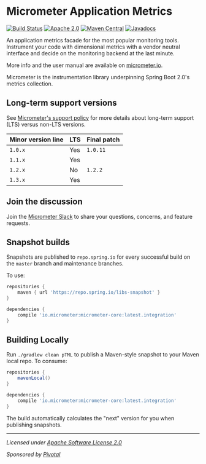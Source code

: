 # Micrometer Application Metrics

[![Build Status](https://circleci.com/gh/micrometer-metrics/micrometer.svg?style=shield)](https://circleci.com/gh/micrometer-metrics/micrometer)
[![Apache 2.0](https://img.shields.io/github/license/micrometer-metrics/micrometer.svg)](https://www.apache.org/licenses/LICENSE-2.0)
[![Maven Central](https://img.shields.io/maven-central/v/io.micrometer/micrometer-core.svg)](https://mvnrepository.com/artifact/io.micrometer/micrometer-core)
[![Javadocs](https://www.javadoc.io/badge/io.micrometer/micrometer-core.svg)](https://www.javadoc.io/doc/io.micrometer/micrometer-core)

An application metrics facade for the most popular monitoring tools. Instrument your code with dimensional metrics with a
vendor neutral interface and decide on the monitoring backend at the last minute.

More info and the user manual are available on [micrometer.io](https://micrometer.io).

Micrometer is the instrumentation library underpinning Spring Boot 2.0's metrics collection.

## Long-term support versions

See [Micrometer's support policy](https://micrometer.io/docs/support) for more details about long-term support (LTS) versus non-LTS versions.

| Minor version line | LTS | Final patch |
| ------------------ | --- | ----------- |
| `1.0.x`            | Yes | `1.0.11`    |
| `1.1.x`            | Yes |  |
| `1.2.x`            | No  | `1.2.2` |
| `1.3.x`            | Yes |  |

## Join the discussion

Join the [Micrometer Slack](http://slack.micrometer.io) to share your questions, concerns, and feature requests.

## Snapshot builds

Snapshots are published to `repo.spring.io` for every successful build on the `master` branch and maintenance branches.

To use:

```groovy
repositories {
    maven { url 'https://repo.spring.io/libs-snapshot' }
}

dependencies {
    compile 'io.micrometer:micrometer-core:latest.integration'
}
```

## Building Locally

Run `./gradlew clean pTML` to publish a Maven-style snapshot to your Maven local repo. To consume:

```groovy
repositories {
    mavenLocal()
}

dependencies {
    compile 'io.micrometer:micrometer-core:latest.integration'
}
```

The build automatically calculates the "next" version for you when publishing snapshots.

-------------------------------------
_Licensed under [Apache Software License 2.0](https://www.apache.org/licenses/LICENSE-2.0)_

_Sponsored by [Pivotal](https://pivotal.io)_
